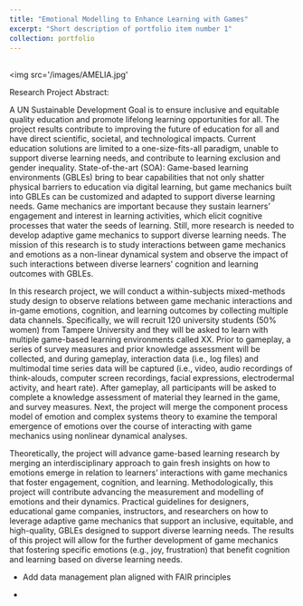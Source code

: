 ```yaml
---
title: "Emotional Modelling to Enhance Learning with Games"
excerpt: "Short description of portfolio item number 1"
collection: portfolio
---
```


<br/><img src='/images/AMELIA.jpg'

Research Project Abstract: 

A UN Sustainable Development Goal is to ensure inclusive and equitable quality education and promote lifelong learning opportunities for all. The project results contribute to improving the future of education for all and have direct scientific, societal, and technological impacts. Current education solutions are limited to a one-size-fits-all paradigm, unable to support diverse learning needs, and contribute to learning exclusion and gender inequality. State-of-the-art (SOA): Game-based learning environments (GBLEs) bring to bear capabilities that not only shatter physical barriers to education via digital learning, but game mechanics built into GBLEs can be customized and adapted to support diverse learning needs. Game mechanics are important because they sustain learners’ engagement and interest in learning activities, which elicit cognitive processes that water the seeds of learning. Still, more research is needed to develop adaptive game mechanics to support diverse learning needs. The mission of this research is to study interactions between game mechanics and emotions as a non-linear dynamical system and observe the impact of such interactions between diverse learners’ cognition and learning outcomes with GBLEs.

In this research project, we will conduct a within-subjects mixed-methods study design to observe relations between game mechanic interactions and in-game emotions, cognition, and learning outcomes by collecting multiple data channels. Specifically, we will recruit 120 university students (50% women) from Tampere University and they will be asked to learn with multiple game-based learning environments called XX. Prior to gameplay, a series of survey measures and prior knowledge assessment will be collected, and during gameplay, interaction data (i.e., log files) and multimodal time series data will be captured (i.e., video, audio recordings of think-alouds, computer screen recordings, facial expressions, electrodermal activity, and heart rate). After gameplay, all participants will be asked to complete a knowledge assessment of material they learned in the game, and survey measures. Next, the project will merge the component process model of emotion and complex systems theory to examine the temporal emergence of emotions over the course of interacting with game mechanics using nonlinear dynamical analyses.

Theoretically, the project will advance game-based learning research by merging an interdisciplinary approach to gain fresh insights on how to emotions emerge in relation to learners’ interactions with game mechanics that foster engagement, cognition, and learning. Methodologically, this project will contribute advancing the measurement and modelling of emotions and their dynamics. Practical guidelines for designers, educational game companies, instructors, and researchers on how to leverage adaptive game mechanics that support an inclusive, equitable, and high-quality, GBLEs designed to support diverse learning needs. The results of this project will allow for the further development of game mechanics that fostering specific emotions (e.g., joy, frustration) that benefit cognition and learning based on diverse learning needs.


- Add data management plan aligned with FAIR principles

- 


